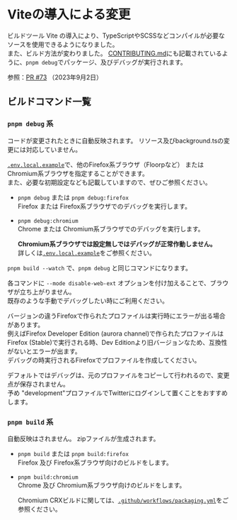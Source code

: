# Viteの導入による変更

ビルドツール Vite の導入により、TypeScriptやSCSSなどコンパイルが必要なソースを使用できるようになりました。  
また、ビルド方法が変わりました。
[CONTRIBUTING.md](../CONTRIBUTING.md)にも記載されているように、`pnpm debug`でパッケージ、及びデバッグが実行されます。

参照：[PR #73](https://github.com/kaonasi-biwa/Twitter-UI-Customizer/pull/73) （2023年9月2日）

## ビルドコマンド一覧

### `pnpm debug` 系

コードが変更されたときに自動反映されます。
リソース及びbackground.tsの変更には対応していません。

[`.env.local.example`](../.env.local.example)で、他のFirefox系ブラウザ（Floorpなど）
またはChromium系ブラウザを指定することができます。  
また、必要な初期設定なども記載していますので、ぜひご参照ください。

- `pnpm debug` または `pnpm debug:firefox`  
  Firefox または Firefox系ブラウザでのデバッグを実行します。

- `pnpm debug:chromium`  
  Chrome または Chromium系ブラウザでのデバッグを実行します。

  **Chromium系ブラウザでは設定無しではデバッグが正常作動しません。**  
  詳しくは[`.env.local.example`](../.env.local.example)をご参照ください。

`pnpm build --watch` で、`pnpm debug` と同じコマンドになります。

各コマンドに `--mode disable-web-ext` オプションを付け加えることで、ブラウザが立ち上がりません。  
既存のような手動でデバッグしたい時にご利用ください。

バージョンの違うFirefoxで作られたプロファイルは実行時にエラーが出る場合があります。  
例えばFirefox Developer Edition (aurora channel)で作られたプロファイルは
Firefox (Stable)で実行される時、Dev Editionより旧バージョンなため、互換性がないとエラーが出ます。  
デバッグの時実行されるFirefoxでプロファイルを作成してください。

デフォルトではデバッグは、元のプロファイルをコピーして行われるので、変更点が保存されません。  
予め "development"プロファイルでTwitterにログインして置くことをおすすめします。

### `pnpm build` 系

自動反映はされません。
zipファイルが生成されます。

- `pnpm build` または `pnpm build:firefox`  
  Firefox 及び Firefox系ブラウザ向けのビルドをします。

- `pnpm build:chromium`  
  Chrome 及び Chromium系ブラウザ向けのビルドをします。

  Chromium CRXビルドに関しては、[`.github/workflows/packaging.yml`](../.github/workflows/packaging.yml)をご参照ください。
